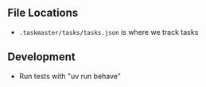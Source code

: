 ## File Locations
- `.taskmaster/tasks/tasks.json` is where we track tasks

## Development
- Run tests with "uv run behave"